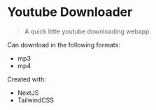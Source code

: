 # Youtube Downloader
> A quick little youtube downloading webapp

Can download in the following formats:
- mp3
- mp4

Created with:
- NextJS
- TailwindCSS

